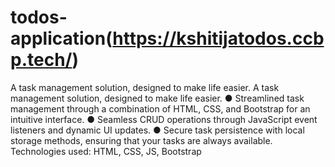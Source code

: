 # todos-application(https://kshitijatodos.ccbp.tech/)
A task management solution, designed to make life easier. 
A task management solution, designed to make life easier. 
● Streamlined task management through a combination of HTML, CSS, and Bootstrap for an intuitive 
interface. 
● Seamless CRUD operations through JavaScript event listeners and dynamic UI updates. 
● Secure task persistence with local storage methods, ensuring that your tasks are always available. 
Technologies used: HTML, CSS, JS, Bootstrap
